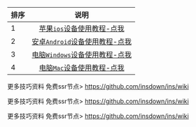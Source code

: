 
排序|说明
:--|:--:
1|[苹果`ios`设备使用教程-点我](https://github.com/insdown/ins/wiki/ios%E8%AE%BE%E5%A4%87%E4%BD%BF%E7%94%A8%E6%95%99%E7%A8%8B)
2|[安卓`Android`设备使用教程-点我](https://github.com/insdown/ins/wiki/android%E8%AE%BE%E5%A4%87%E4%BD%BF%E7%94%A8%E6%95%99%E7%A8%8B)
3|[电脑`Windows`设备使用教程-点我](https://github.com/insdown/ins/wiki/windows%E8%AE%BE%E5%A4%87%E4%BD%BF%E7%94%A8%E6%95%99%E7%A8%8B)
4|[电脑`Mac`设备使用教程-点我](https://github.com/insdown/ins/wiki/mac%E8%AE%BE%E5%A4%87%E4%BD%BF%E7%94%A8%E6%95%99%E7%A8%8B)

更多技巧资料 免费ssr节点> https://github.com/insdown/ins/wiki

更多技巧资料 免费ssr节点> https://github.com/insdown/ins/wiki

更多技巧资料 免费ssr节点> https://github.com/insdown/ins/wiki

